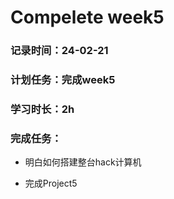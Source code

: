 # Compelete week5

### 记录时间：24-02-21

### 计划任务：完成week5

### 学习时长：2h

### 完成任务：

* 明白如何搭建整台hack计算机

* 完成Project5